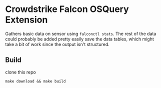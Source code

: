 # Crowdstrike Falcon OSQuery Extension

Gathers basic data on sensor using `falconctl stats`. The rest of the data could probably be added pretty easily save the data tables, which might take a bit of work since the output isn't structured.

## Build

clone this repo

`make download && make build`
